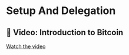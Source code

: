 # Setup And Delegation

## 🎥 Video: Introduction to Bitcoin

[Watch the video]([https://www.youtube.com/watch?v=Gc2en3nHxA4](https://youtu.be/PPYmrPaDvtI))
